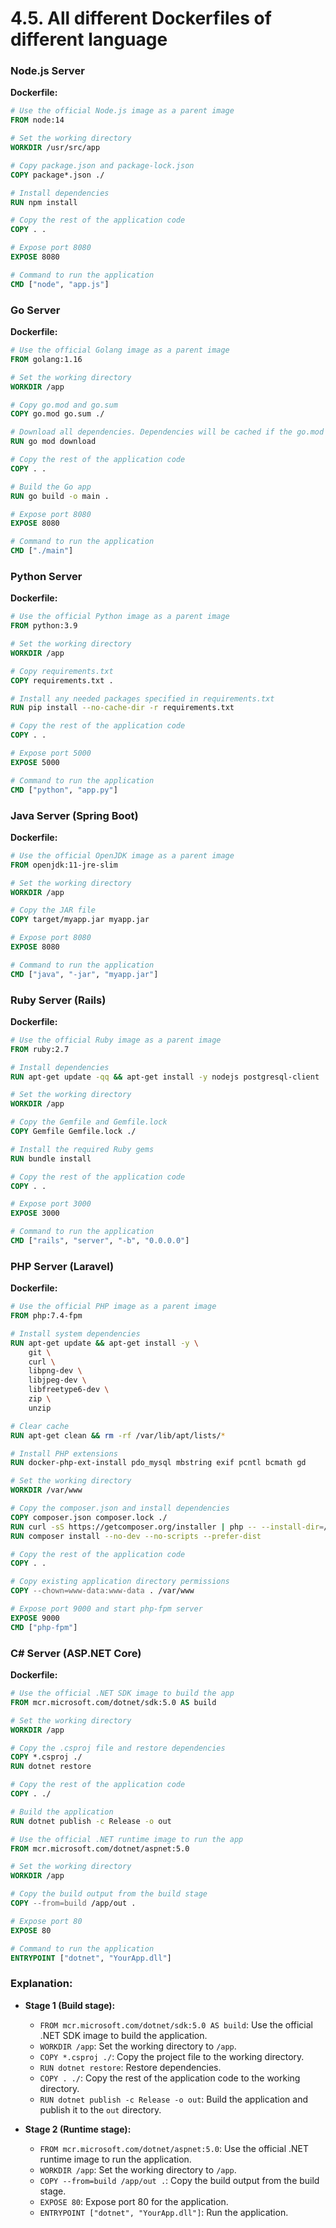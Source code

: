 # 4.5. All different Dockerfiles of different language

### Node.js Server

**Dockerfile:**

```dockerfile
# Use the official Node.js image as a parent image
FROM node:14

# Set the working directory
WORKDIR /usr/src/app

# Copy package.json and package-lock.json
COPY package*.json ./

# Install dependencies
RUN npm install

# Copy the rest of the application code
COPY . .

# Expose port 8080
EXPOSE 8080

# Command to run the application
CMD ["node", "app.js"]
```

### Go Server

**Dockerfile:**

```dockerfile
# Use the official Golang image as a parent image
FROM golang:1.16

# Set the working directory
WORKDIR /app

# Copy go.mod and go.sum
COPY go.mod go.sum ./

# Download all dependencies. Dependencies will be cached if the go.mod and go.sum files are not changed
RUN go mod download

# Copy the rest of the application code
COPY . .

# Build the Go app
RUN go build -o main .

# Expose port 8080
EXPOSE 8080

# Command to run the application
CMD ["./main"]
```

### Python Server

**Dockerfile:**

```dockerfile
# Use the official Python image as a parent image
FROM python:3.9

# Set the working directory
WORKDIR /app

# Copy requirements.txt
COPY requirements.txt .

# Install any needed packages specified in requirements.txt
RUN pip install --no-cache-dir -r requirements.txt

# Copy the rest of the application code
COPY . .

# Expose port 5000
EXPOSE 5000

# Command to run the application
CMD ["python", "app.py"]
```

### Java Server (Spring Boot)

**Dockerfile:**

```dockerfile
# Use the official OpenJDK image as a parent image
FROM openjdk:11-jre-slim

# Set the working directory
WORKDIR /app

# Copy the JAR file
COPY target/myapp.jar myapp.jar

# Expose port 8080
EXPOSE 8080

# Command to run the application
CMD ["java", "-jar", "myapp.jar"]
```

### Ruby Server (Rails)

**Dockerfile:**

```dockerfile
# Use the official Ruby image as a parent image
FROM ruby:2.7

# Install dependencies
RUN apt-get update -qq && apt-get install -y nodejs postgresql-client

# Set the working directory
WORKDIR /app

# Copy the Gemfile and Gemfile.lock
COPY Gemfile Gemfile.lock ./

# Install the required Ruby gems
RUN bundle install

# Copy the rest of the application code
COPY . .

# Expose port 3000
EXPOSE 3000

# Command to run the application
CMD ["rails", "server", "-b", "0.0.0.0"]
```

### PHP Server (Laravel)

**Dockerfile:**

```dockerfile
# Use the official PHP image as a parent image
FROM php:7.4-fpm

# Install system dependencies
RUN apt-get update && apt-get install -y \
    git \
    curl \
    libpng-dev \
    libjpeg-dev \
    libfreetype6-dev \
    zip \
    unzip

# Clear cache
RUN apt-get clean && rm -rf /var/lib/apt/lists/*

# Install PHP extensions
RUN docker-php-ext-install pdo_mysql mbstring exif pcntl bcmath gd

# Set the working directory
WORKDIR /var/www

# Copy the composer.json and install dependencies
COPY composer.json composer.lock ./
RUN curl -sS https://getcomposer.org/installer | php -- --install-dir=/usr/local/bin --filename=composer
RUN composer install --no-dev --no-scripts --prefer-dist

# Copy the rest of the application code
COPY . .

# Copy existing application directory permissions
COPY --chown=www-data:www-data . /var/www

# Expose port 9000 and start php-fpm server
EXPOSE 9000
CMD ["php-fpm"]
```

### C# Server (ASP.NET Core)

**Dockerfile:**

```dockerfile
# Use the official .NET SDK image to build the app
FROM mcr.microsoft.com/dotnet/sdk:5.0 AS build

# Set the working directory
WORKDIR /app

# Copy the .csproj file and restore dependencies
COPY *.csproj ./
RUN dotnet restore

# Copy the rest of the application code
COPY . ./

# Build the application
RUN dotnet publish -c Release -o out

# Use the official .NET runtime image to run the app
FROM mcr.microsoft.com/dotnet/aspnet:5.0

# Set the working directory
WORKDIR /app

# Copy the build output from the build stage
COPY --from=build /app/out .

# Expose port 80
EXPOSE 80

# Command to run the application
ENTRYPOINT ["dotnet", "YourApp.dll"]
```

### Explanation:

- **Stage 1 (Build stage):**

  - `FROM mcr.microsoft.com/dotnet/sdk:5.0 AS build`: Use the official .NET SDK image to build the application.
  - `WORKDIR /app`: Set the working directory to `/app`.
  - `COPY *.csproj ./`: Copy the project file to the working directory.
  - `RUN dotnet restore`: Restore dependencies.
  - `COPY . ./`: Copy the rest of the application code to the working directory.
  - `RUN dotnet publish -c Release -o out`: Build the application and publish it to the `out` directory.

- **Stage 2 (Runtime stage):**
  - `FROM mcr.microsoft.com/dotnet/aspnet:5.0`: Use the official .NET runtime image to run the application.
  - `WORKDIR /app`: Set the working directory to `/app`.
  - `COPY --from=build /app/out .`: Copy the build output from the build stage.
  - `EXPOSE 80`: Expose port 80 for the application.
  - `ENTRYPOINT ["dotnet", "YourApp.dll"]`: Run the application.
